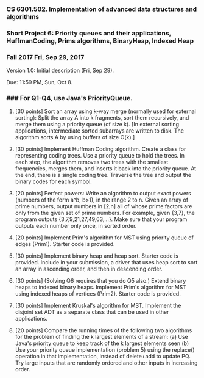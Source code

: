 
### CS 6301.502. Implementation of advanced data structures and algorithms
### Short Project 6: Priority queues and their applications, HuffmanCoding, Prims algorithms, BinaryHeap, Indexed Heap
### Fall 2017 Fri, Sep 29, 2017

Version 1.0: Initial description (Fri, Sep 29).

Due: 11:59 PM, Sun, Oct 8.

### ### For Q1-Q4, use Java's PriorityQueue.

1. [30 points]
   Sort an array using k-way merge (normally used for external sorting):
   Split the array A into k fragments, sort them recursively, and merge them
   using a priority queue (of size k).
   [In external sorting applications, intermediate sorted subarrays are
    written to disk.  The algorithm sorts A by using buffers of size O(k).]

2. [30 points]
   Implement Huffman Coding algorithm.  Create a class for representing coding
   trees.  Use a priority queue to hold the trees.  In each step, the algorithm
   removes two trees with the smallest frequencies, merges them, and inserts it
   back into the priority queue.  At the end, there is a single coding tree. 
   Traverse the tree and output the binary codes for each symbol.

3. [20 points]
   Perfect powers: Write an algorithm to output exact powers (numbers of the
   form a^b, b>1), in the range 2 to n. 
   Given an array of prime numbers, output numbers in [2,n] all of whose
   prime factors are only from the given set of prime numbers.
   For example, given {3,7}, the program outputs {3,7,9,21,27,49,63,...}.
   Make sure that your program outputs each number only once, in sorted order.

4. [20 points]
   Implement Prim's algorithm for MST using priority queue of edges (Prim1).
   Starter code is provided.

5. [30 points]
   Implement binary heap and heap sort.  Starter code is provided.
   Include in your submission, a driver that uses heap sort to sort an array
   in ascending order, and then in descending order.

6. [30 points] (Solving Q6 requires that you do Q5 also.)
   Extend binary heaps to indexed binary heaps.  Implement Prim's algorithm
   for MST using indexed heaps of vertices (Prim2).  Starter code is provided.

7. [30 points]
   Implement Kruskal's algorithm for MST.  Implement the disjoint set ADT
   as a separate class that can be used in other applications.

8. [20 points]
   Compare the running times of the following two algorithms for the problem of
   finding the k largest elements of a stream:
   (a) Use Java's priority queue to keep track of the k largest elements seen
   (b) Use your priority queue implementation (problem 5) using the replace()
       operation in that implementation, instead of delete+add to update PQ.
   Try large inputs that are randomly ordered and other inputs in increasing order.

